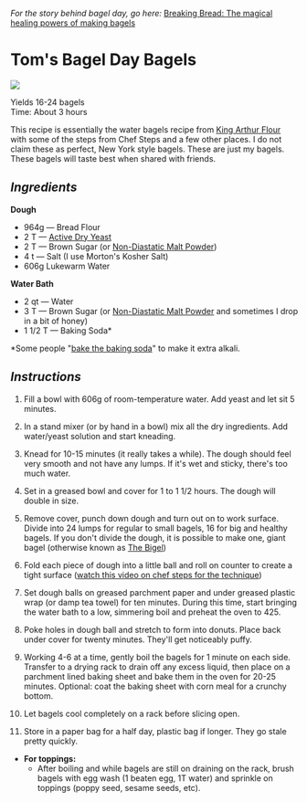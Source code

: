 *For the story behind bagel day, go here:* [Breaking Bread: The magical healing powers of making bagels ](https://www.pghcitypaper.com/pittsburgh/breaking-bread-the-magical-healing-powers-of-making-bagels/Content?oid=13837681)

# **Tom's Bagel Day Bagels**  
![](IMG_20190316_100736.jpg)

Yields 16-24 bagels   
Time: About 3 hours  

This recipe is essentially the water bagels recipe from [King Arthur Flour](https://www.kingarthurflour.com/recipes/bagels-recipe) with some of the steps from Chef Steps and a few other places. I do not claim these as perfect, New York style bagels. These are just my bagels. These bagels will taste best when shared with friends.  

## *Ingredients*

**Dough**

* 964g — Bread Flour 
* 2 T — [Active Dry Yeast](https://redstaryeast.com/products/red-star/red-star-active-dry-yeast/)
* 2 T — Brown Sugar (or [Non-Diastatic Malt Powder](https://www.kingarthurflour.com/shop/items/non-diastatic-malt-powder-16-oz))
* 4 t — Salt (I use Morton's Kosher Salt)
* 606g Lukewarm Water 

**Water Bath**

* 2 qt — Water
* 3 T — Brown Sugar (or [Non-Diastatic Malt Powder](https://www.kingarthurflour.com/shop/items/non-diastatic-malt-powder-16-oz) and sometimes I drop in a bit of honey)
* 1 1/2 T — Baking Soda*

*Some people "[bake the baking soda](https://www.nytimes.com/2010/09/15/dining/15curious.html)" to make it extra alkali. 

## *Instructions*

1. Fill a bowl with 606g of room-temperature water. Add yeast and let sit 5 minutes.
1. In a stand mixer (or by hand in a bowl) mix all the dry ingredients. Add water/yeast solution and start kneading. 

2. Knead for 10-15 minutes (it really takes a while). The dough should feel very smooth and not have any lumps. If it's wet and sticky, there's too much water.   
3. Set in a greased bowl and cover for 1 to 1 1/2 hours. The dough will double in size. 
4. Remove cover, punch down dough and turn out on to work surface. Divide into 24 lumps for regular to small bagels, 16 for big and healthy bagels. If you don't divide the dough, it is possible to make one, giant bagel (otherwise known as [The Bigel](https://www.instagram.com/p/BtqdfVQhIL-/))
5. Fold each piece of dough into a little ball and roll on counter to create a tight surface ([watch this video on chef steps for the technique](https://www.youtube.com/watch?v=u2OptU3CBfk&feature=youtu.be))
6. Set dough balls on greased parchment paper and under greased plastic wrap (or damp tea towel) for ten minutes. During this time, start bringing the water bath to a low, simmering boil and preheat the oven to 425. 
7. Poke holes in dough ball and stretch to form into donuts. Place back under cover for twenty minutes. They'll get noticeably puffy.
8. Working 4-6 at a time, gently boil the bagels for 1 minute on each side. Transfer to a drying rack to drain off any excess liquid, then place on a parchment lined baking sheet and bake them in the oven for 20-25 minutes. Optional: coat the baking sheet with corn meal for a crunchy bottom.
9. Let bagels cool completely on a rack before slicing open. 
10. Store in a paper bag for a half day, plastic bag if longer. They go stale pretty quickly. 

* **For toppings:**
	- After boiling and while bagels are still on draining on the rack, brush bagels with egg wash (1 beaten egg, 1T water) and sprinkle on toppings (poppy seed, sesame seeds, etc).
